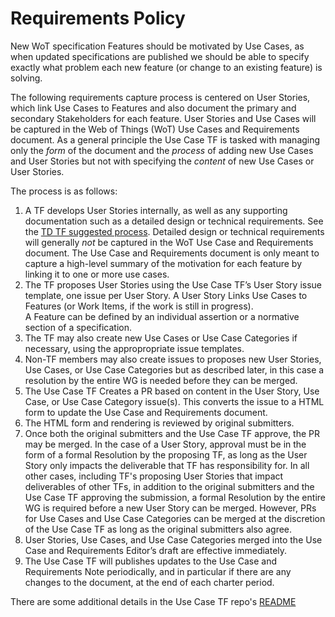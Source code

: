 # Requirements Policy
New WoT specification Features should be motivated by Use Cases, as when updated specifications
are published we should be able to  specify exactly what problem each new feature
(or change to an existing feature) is solving.

The following requirements capture process is centered on User Stories, which link Use Cases to Features
and also document the primary and secondary Stakeholders for each feature.
User Stories and Use Cases
will be captured in the Web of Things (WoT) Use Cases and Requirements document.
As a general principle the Use Case TF is tasked with managing only the *form* of
the document and the *process* of adding new Use Cases and User Stories but not with specifying the 
*content* of new Use Cases or User Stories. 

The process is as follows:

1. A TF develops User Stories internally, as well as any supporting documentation such as a detailed 
   design or technical requirements.
   See the [TD TF suggested process](https://github.com/w3c/wot-usecases/blob/main/tf-issue-process.md).
   Detailed design or technical requirements will generally *not* be captured in the 
   WoT Use Case and Requirements document.
   The Use Case and Requirements document is only meant to 
   capture a high-level summary of the motivation for each feature by linking it to one or more use cases.
3. The TF proposes User Stories using the Use Case TF’s User Story issue template, one issue per User Story.
   A User Story Links Use Cases to Features (or Work Items, if the work is still in progress).  
   A Feature can be defined by an individual assertion or a normative section of a specification.
4. The TF may also create new Use Cases or Use Case Categories if necessary, using the appropropriate issue templates.
6. Non-TF members may also create issues to proposes new User Stories, Use Cases, or Use Case Categories
   but as described later, in this case a resolution by the entire WG is needed before they can be merged.
4. The Use Case TF Creates a PR based on content in the User Story, Use Case, or Use Case Category issue(s).
   This converts the issue to a HTML form to update the Use Case and Requirements document.
5. The HTML form and rendering is reviewed by original submitters.
6. Once both the original submitters and the Use Case TF approve, the PR may be merged.  In the case of a User Story,
   approval must be in the form of a formal Resolution by the proposing TF, as long as the User Story only impacts
   the deliverable that TF has responsibility for.  In all other cases, including TF's proposing User Stories that
   impact deliverables of other TFs, in addition to the original submitters and the
   Use Case TF approving the submission, a formal Resolution by the entire WG is required before a new User Story can be merged.
   However, PRs for Use Cases and Use Case Categories can be merged at the discretion of the Use Case TF as long as the original
   submitters also agree.
8. User Stories, Use Cases, and Use Case Categories merged into the Use Case and Requirements Editor’s draft are effective immediately.
9. The Use Case TF will publishes updates to the Use Case and Requirements Note periodically,
   and in particular if there are any changes to the document, at the end of each charter period.

There are some additional details in the Use Case TF repo's [README](https://github.com/w3c/wot-usecases)
